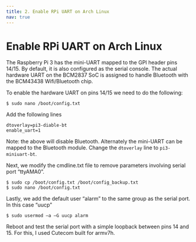 ```yaml
---
title: 2. Enable RPi UART on Arch Linux
nav: true
---
```


# Enable RPi UART on Arch Linux

The Raspberry Pi 3 has the mini-UART mapped to the GPI header pins 14/15. By default, it is also configured as the serial console. The actual hardware UART on the BCM2837 SoC is assigned to handle Bluetooth with the BCM43438 Wifi/Bluetooth chip.

To enable the hardware UART on pins 14/15 we need to do the following:

```
$ sudo nano /boot/config.txt
```

Add the following lines 

```
dtoverlay=pi3-diable-bt
enable_uart=1
```

Note: the above will disable Bluetooth. Alternately the mini-UART can be mapped to the Bluetooth module. Change the `dtoverlay` line to `pi3-miniuart-bt`.

Next, we modify the cmdline.txt file to remove parameters involving serial port “ttyAMA0”.

```
$ sudo cp /boot/config.txt /boot/config_backup.txt
$ sudo nano /boot/config.txt
```

Lastly, we add the default user “alarm” to the same group as the serial port. In this case “uucp”

```
$ sudo usermod –a –G uucp alarm
```

Reboot and test the serial port with a simple loopback between pins 14 and 15. For this, I used Cutecom built for armv7h.
